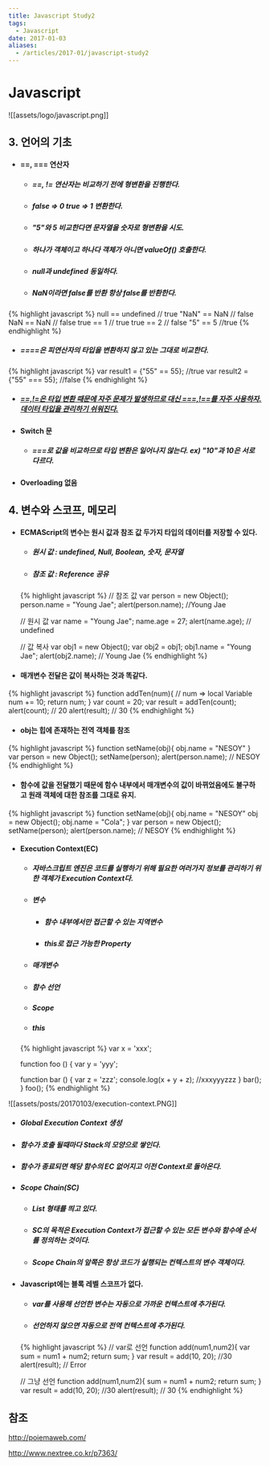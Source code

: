 ```yaml
---
title: Javascript Study2
tags:
  - Javascript
date: 2017-01-03
aliases: 
  - /articles/2017-01/javascript-study2
---
```


# **Javascript**
![[assets/logo/javascript.png]]

## 3. 언어의 기초

- #### ==, === 연산자
  - ##### ==, != 연산자는 비교하기 전에 형변환을 진행한다.
  - ##### false => 0 true => 1 변환한다.
  - ##### "5"와 5 비교한다면 문자열을 숫자로 형변환을 시도.
  - ##### 하나가 객체이고 하나다 객체가 아니면 valueOf() 호출한다.
  - ##### null과 undefined 동일하다.
  - ##### NaN이라면 false를 반환 항상 false를 반환한다.

{% highlight javascript %}
  null == undefined // true
  "NaN" == NaN // false
  NaN == NaN // false
  true == 1 // true
  true == 2 // false
  "5" == 5 //true
{% endhighlight %}

  - ##### ====은 피연산자의 타입을 변환하지 않고 있는 그대로 비교한다.

  {% highlight javascript %}
    var result1 = {"55" == 55}; //true
    var result2 = {"55" === 55}; //false
  {% endhighlight %}

  - ##### <U>==,!=은 타입 변환 때문에 자주 문제가 발생하므로 대신 ===,!==를 자주 사용하자. 데이터 타입을 관리하기 쉬워진다.</U>

- #### Switch 문
  - ##### ===로 값을 비교하므로 타입 변환은 일어나지 않는다. ex) "10"과 10은 서로 다르다.

- #### Overloading 없음

## 4. 변수와 스코프, 메모리
- #### ECMAScript의 변수는 원시 값과 참조 값 두가지 타입의 데이터를 저장할 수 있다.
  - ##### 원시 값 : undefined, Null, Boolean, 숫자, 문자열
  - ##### 참조 값 : Reference 공유

  {% highlight javascript %}
    // 참조 값
    var person = new Object();
    person.name = "Young Jae";
    alert(person.name); //Young Jae

    // 원시 값
    var name = "Young Jae";
    name.age = 27;
    alert(name.age); // undefined

    // 값 복사
    var obj1 = new Object();
    var obj2 = obj1;
    obj1.name = "Young Jae";
    alert(obj2.name); // Young Jae
  {% endhighlight %}

- #### 매개변수 전달은 값이 복사하는 것과 똑같다.

{% highlight javascript %}
function addTen(num){ // num => local Variable
  num += 10;
  return num;
}
var count = 20;
var result = addTen(count);
alert(count); // 20
alert(result); // 30
{% endhighlight %}

- #### obj는 힙에 존재하는 전역 객체를 참조

{% highlight javascript %}
function setName(obj){
  obj.name = "NESOY"
}
var person = new Object();
setName(person);
alert(person.name); // NESOY
{% endhighlight %}

- #### 함수에 값을 전달했기 때문에 함수 내부에서 매개변수의 값이 바뀌었음에도 불구하고 원래 객체에 대한 참조를 그대로 유지.

{% highlight javascript %}
function setName(obj){
  obj.name = "NESOY"
  obj = new Object();
  obj.name = "Cola";
}
var person = new Object();
setName(person);
alert(person.name); // NESOY
{% endhighlight %}

- #### Execution Context(EC)
  - ##### 자바스크립트 엔진은 코드를 실행하기 위해 필요한 여러가지 정보를 관리하기 위한 객체가 Execution Context다.
  - ##### 변수
    - ##### 함수 내부에서만 접근할 수 있는 지역변수
    - ##### this로 접근 가능한 Property
  - ##### 매개변수
  - ##### 함수 선언
  - ##### Scope
  - ##### this

  {% highlight javascript %}
  var x = 'xxx';

  function foo () {
    var y = 'yyy';

    function bar () {
      var z = 'zzz';
      console.log(x + y + z); //xxxyyyzzz
    }
    bar();
  }
  foo();
  {% endhighlight %}

![[assets/posts/20170103/execution-context.PNG]]

  - ##### Global Execution Context 생성
  - ##### 함수가 호출 될때마다 Stack의 모양으로 쌓인다.
  - ##### 함수가 종료되면 해당 함수의 EC 없어지고 이전 Context로 돌아온다.

  - ##### Scope Chain(SC)
    - ##### List 형태를 띄고 있다.
    - ##### SC의 목적은 Execution Context가 접근할 수 있는 모든 변수와 함수에 순서를 정의하는 것이다.
    - ##### Scope Chain의 앞쪽은 항상 코드가 실행되는 컨텍스트의 변수 객체이다.

- #### Javascript에는 블록 레벨 스코프가 없다.
  - ##### var를 사용해 선언한 변수는 자동으로 가까운 컨텍스트에 추가된다.
  - ##### 선언하지 않으면 자동으로 전역 컨텍스트에 추가된다.

  {% highlight javascript %}
  // var로 선언
  function add(num1,num2){
    var sum = num1 + num2;
    return sum;
  }
  var result = add(10, 20); //30
  alert(result);  // Error


  // 그냥 선언
  function add(num1,num2){
    sum = num1 + num2;
    return sum;
  }
  var result = add(10, 20); //30
  alert(result);  // 30
  {% endhighlight %}

## 참조

<http://poiemaweb.com/>

<http://www.nextree.co.kr/p7363/>
